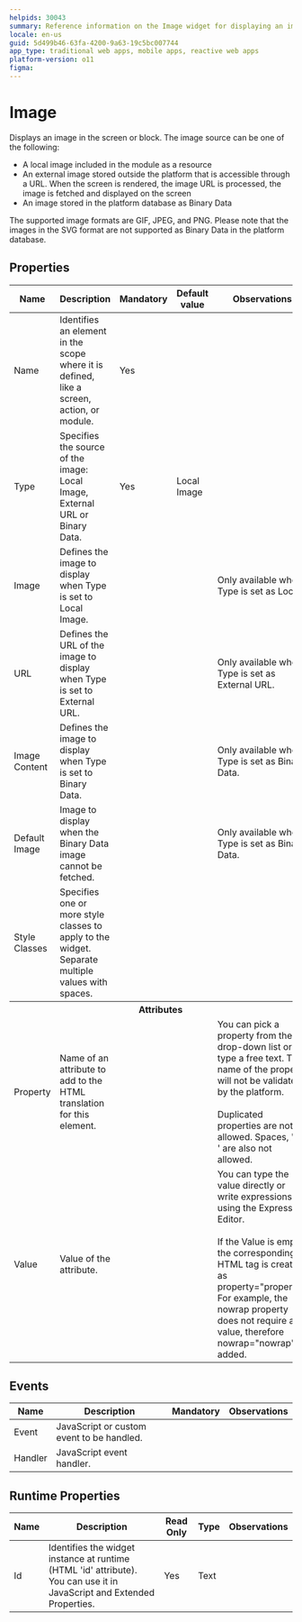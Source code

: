 ```yaml
---
helpids: 30043
summary: Reference information on the Image widget for displaying an image on the screen from a defined source.
locale: en-us
guid: 5d499b46-63fa-4200-9a63-19c5bc007744
app_type: traditional web apps, mobile apps, reactive web apps
platform-version: o11
figma:
---
```


# Image


Displays an image in the screen or block. The image source can be one of the following:

* A local image included in the module as a resource
* An external image stored outside the platform that is accessible through a URL. When the screen is rendered, the image URL is processed, the image is fetched and displayed on the screen
* An image stored in the platform database as Binary Data

The supported image formats are GIF, JPEG, and PNG. Please note that the images in the SVG format are not supported as Binary Data in the platform database.

## Properties

<table markdown="1">
<thead>
<tr>
<th>Name</th>
<th>Description</th>
<th>Mandatory</th>
<th>Default value</th>
<th>Observations</th>
</tr>
</thead>
<tbody>
<tr>
<td title="Name">Name</td>
<td>Identifies an element in the scope where it is defined, like a screen, action, or module.</td>
<td>Yes</td>
<td></td>
<td></td>
</tr>
<tr>
<td title="Type">Type</td>
<td>Specifies the source of the image: Local Image, External URL or Binary Data.</td>
<td>Yes</td>
<td>Local Image</td>
<td></td>
</tr>
<tr>
<td title="Image">Image</td>
<td>Defines the image to display when Type is set to Local Image.</td>
<td></td>
<td></td>
<td>Only available when Type is set as Local.</td>
</tr>
<tr>
<td title="Url">URL</td>
<td>Defines the URL of the image to display when Type is set to External URL.</td>
<td></td>
<td></td>
<td>Only available when Type is set as External URL.</td>
</tr>
<tr>
<td title="ImageContent">Image Content</td>
<td>Defines the image to display when Type is set to Binary Data.</td>
<td></td>
<td></td>
<td>Only available when Type is set as Binary Data.</td>
</tr>
<tr>
<td title="DefaultImage">Default Image</td>
<td>Image to display when the Binary Data image cannot be fetched.</td>
<td></td>
<td></td>
<td>Only available when Type is set as Binary Data.</td>
</tr>
<tr>
<td title="Style">Style Classes</td>
<td>Specifies one or more style classes to apply to the widget. Separate multiple values with spaces.</td>
<td></td>
<td></td>
<td></td>
</tr>
<tr >
<th colspan="5">Attributes</th>
</tr>
<tr>
<td title="Property">Property</td>
<td>Name of an attribute to add to the HTML translation for this element.</td>
<td></td>
<td></td>
<td>You can pick a property from the drop-down list or type a free text. The name of the property will not be validated by the platform.<br/><br/>Duplicated properties are not allowed. Spaces, " or ' are also not allowed.</td>
</tr>
<tr>
<td title="Value">Value</td>
<td>Value of the attribute.</td>
<td></td>
<td></td>
<td>You can type the value directly or write expressions using the Expression Editor.<br/><br/>If the Value is empty, the corresponding HTML tag is created as property="property". For example, the nowrap property does not require a value, therefore nowrap="nowrap" is added.</td>
</tr>
</tbody>
</table>

## Events

<table markdown="1">
<thead>
<tr>
<th>Name</th>
<th>Description</th>
<th>Mandatory</th>
<th>Observations</th>
</tr>
</thead>
<tbody>
<tr>
<td title="EventName">Event</td>
<td>JavaScript or custom event to be handled.</td>
<td></td>
<td></td>
</tr>
<tr>
<td title="Handler">Handler</td>
<td>JavaScript event handler.</td>
<td></td>
<td></td>
</tr>
</tbody>
</table>

## Runtime Properties

<table markdown="1">
<thead>
<tr>
<th>Name</th>
<th>Description</th>
<th>Read Only</th>
<th>Type</th>
<th>Observations</th>
</tr>
</thead>
<tbody>
<tr>
<td>Id</td>
<td>Identifies the widget instance at runtime (HTML 'id' attribute). You can use it in JavaScript and Extended Properties.</td>
<td>Yes</td>
<td>Text</td>
<td></td>
</tr>
</tbody>
</table>

